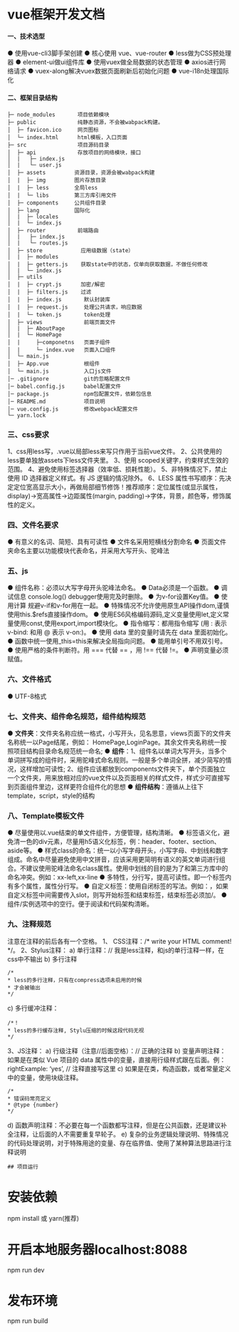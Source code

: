 # vue框架开发文档

#### 一、技术选型
● 使用vue-cli3脚手架创建
● 核心使用 vue、vue-router
● less做为CSS预处理器
● element-ui做ui组件库
● 使用vuex做全局数据的状态管理
● axios进行网络请求
● vuex-along解决vuex数据页面刷新后初始化问题
● vue-i18n处理国际化

#### 二、框架目录结构
```
├─ node_modules       项目依赖模块 
├─ public             纯静态资源，不会被wabpack构建。
│  ├─ favicon.ico     网页图标
│  └─ index.html      html模板，入口页面
├─ src                项目源码目录
│  ├─ api             存放项目的网络模块，接口
│  |   ├─ index.js
│  |   └─ user.js
│  ├─ assets         资源目录，资源会被wabpack构建
│  |  ├─ img         图片存放目录
│  |  ├─ less        全局less
│  |  └─ libs        第三方库引用文件
│  ├─ components     公共组件目录
│  ├─ lang           国际化
│  |  ├─ locales
│  |  └─ index.js
│  ├─ router          前端路由
│  |   ├─ index.js    
│  |   └─ routes.js   
│  ├─ store            应用级数据（state）
│  |  ├─ modules
│  |  ├─ getters.js    获取state中的状态，仅单向获取数据，不做任何修改
│  |  └─ index.js
│  ├─ utils
│  |  ├─ crypt.js      加密/解密
│  |  ├─ filters.js    过滤
│  |  ├─ index.js       默认封装库
│  |  ├─ request.js     处理公共请求，响应数据
│  |  └─ token.js       token处理
│  ├─ views             前端页面文件
│  |  ├─ AboutPage
│  |  └─ HomePage
│  |     ├─componetns   页面子组件
│  |     └─ index.vue   页面入口组件  
│  └─ main.js 
│  ├─ App.vue           根组件
│  └─ main.js           入口js文件
│─ .gitignore           git的忽略配置文件
│─ babel.config.js      babel配置文件
│─ package.js           npm包配置文件，依赖包信息
│─ README.md            项目说明
│─ vue.config.js        修改webpack配置文件
└─ yarn.lock

```

### 三、css要求

1、css用less写，.vue以局部less来写<style lang="less" scoped></style>只作用于当前vue文件。
2、公共使用的less要单独放assets下less文件夹里。
3、使用 scoped关键字，约束样式生效的范围。
4、避免使用标签选择器（效率低、损耗性能）。
5、非特殊情况下，禁止使用 ID 选择器定义样式。有 JS 逻辑的情况除外。
6、LESS 属性书写顺序：先决定定位宽高显示大小，再做局部细节修饰！推荐顺序：定位属性(或显示属性，display)->宽高属性->边距属性(margin, padding)->字体，背景，颜色等，修饰属性的定义。


### 四、文件名要求
● 有意义的名词、简短、具有可读性
● 文件名采用短横线分割命名
● 页面文件夹命名主要以功能模块代表命名，并采用大写开头、驼峰法

### 五、js
● 组件名称：必须以大写字母开头驼峰法命名。
● Data必须是一个函数。
● 调试信息 console.log() debugger使用完及时删除。
● 为v-for设置Key值。
● 使用计算 规避v-if和v-for用在一起。
● 特殊情况不允许使用原生API操作dom,谨慎使用this.$refs直接操作dom。
● 使用ES6风格编码源码,定义变量使用let,定义常量使用const,使用export,import模块化。
● 指令缩写：都用指令缩写 (用 : 表示 v-bind: 和用 @ 表示 v-on:)。
● 使用 data 里的变量时请先在 data 里面初始化。
● 函数中统一使用_this=this来解决全局指向问题。
● 能用单引号不用双引号。
● 使用严格的条件判断符。用 === 代替 == ，用 !== 代替 !=。
● 声明变量必须赋值。

### 六、文件格式
● UTF-8格式

### 七、文件夹、组件命名规范，组件结构规范
● **文件夹**：文件夹名称应统一格式，小写开头，见名思意，views页面下的文件夹名称统一以Page结尾，例如：       HomePage,LoginPage。其余文件夹名称统一按照项目结构目录命名规范统一命名;
● **组件**：1、组件名以单词大写开头，当多个单词拼写成的组件时，采用驼峰式命名规则。一般是多个单词全拼，减少简写的情况，这样增加可读性; 2、组件应该都放到components文件夹下，单个页面独立一个文件夹，用来放相对应的vue文件以及页面相关的样式文件，样式少可直接写到页面组件里边，这样更符合组件化的思想
● **组件结构**：遵循从上往下template，script，style的结构

### 八、Template模板文件
● 尽量使用以.vue结束的单文件组件，方便管理，结构清晰。
● 标签语义化，避免清一色的div元素，尽量用h5语义化标签，例：header、footer、section、aside等。
● 样式class的命名：统一以小写字母开头，小写字母、中划线和数字组成。命名中尽量避免使用中文拼音，应该采用更简明有语义的英文单词进行组合。不建议使用驼峰法命名class属性。使用中划线的目的是为了和第三方库中的命名冲突。例如：xx-left,xx-line
● 多特性，分行写，提高可读性。即一个标签内有多个属性，属性分行写。
● 自定义标签：使用自闭标签的写法。例如：，如果自定义标签中间需要传入slot，则写开始标签和结束标签，结束标签必须加/。
● 组件/实例选项中的空行。便于阅读和代码架构清晰。

### 九、注释规范
注意在注释的前后各有一个空格。
1、 CSS注释：/* write your HTML comment! */。
2、Stylus注释：
a)	单行注释：// 我是less注释，和js的单行注释一样，在css中不输出
b)	多行注释

```
/*
* less的多行注释，只有在compress选项未启用的时候
* 才会被输出
*/
```

c)	多行缓冲注释：

```
/*！
* less的多行缓存注释, Stylu压缩的时候这段代码无视
*/
```

3、JS注释：
a)	行级注释（注意//后面空格）：// 正确的注释
b)	变量声明注释：如果是在类似 Vue 项目的 data 属性中的变量，直接用行级样式跟在后面。例：rightExample: ‘yes’, // 注释直接写这里
c)	如果是在类，构造函数，或者常量定义中的变量，使用块级注释。
```
/*
* 错误码常亮定义
* @type {number}
*/
```
d)	函数声明注释：不必要在每一个函数都写注释，但是在公共函数，还是建议补全注释，让后面的人不需要重复早轮子。
e)	复杂的业务逻辑处理说明、特殊情况的代码处理说明，对于特殊用途的变量、存在临界值、使用了某种算法思路进行注释说明



```
## 项目运行

```
# 安装依赖
npm install 或 yarn(推荐)
# 开启本地服务器localhost:8088
npm run dev
# 发布环境
npm run build

```
